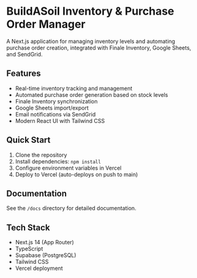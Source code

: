 # BuildASoil Inventory & Purchase Order Manager

A Next.js application for managing inventory levels and automating purchase order creation, integrated with Finale Inventory, Google Sheets, and SendGrid.

## Features

- Real-time inventory tracking and management
- Automated purchase order generation based on stock levels
- Finale Inventory synchronization
- Google Sheets import/export
- Email notifications via SendGrid
- Modern React UI with Tailwind CSS

## Quick Start

1. Clone the repository
2. Install dependencies: `npm install`
3. Configure environment variables in Vercel
4. Deploy to Vercel (auto-deploys on push to main)

## Documentation

See the `/docs` directory for detailed documentation.

## Tech Stack

- Next.js 14 (App Router)
- TypeScript
- Supabase (PostgreSQL)
- Tailwind CSS
- Vercel deployment